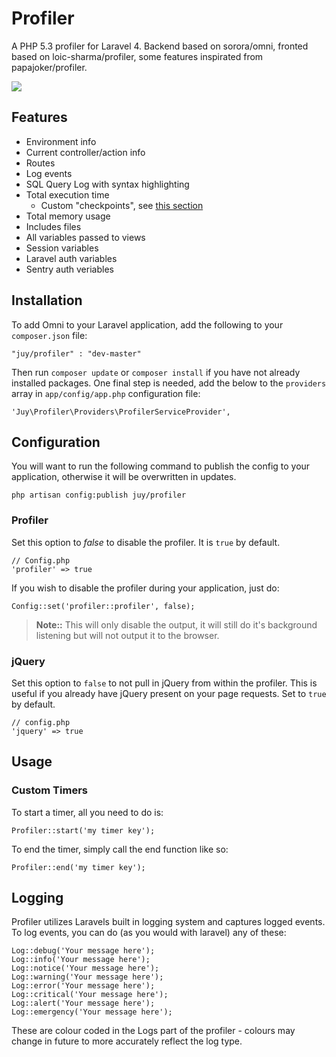 # Profiler

A PHP 5.3 profiler for Laravel 4. Backend based on sorora/omni, fronted based on loic-sharma/profiler, some features inspirated from papajoker/profiler.

[![](http://i.imm.io/19tLC.png)](http://i.imm.io/19tLC.png "Click for big picture")

## Features

- Environment info
- Current controller/action info
- Routes
- Log events
- SQL Query Log with syntax highlighting
- Total execution time
    - Custom "checkpoints", see [this section](#custom-timers)
- Total memory usage
- Includes files
- All variables passed to views
- Session variables
- Laravel auth variables
- Sentry auth veriables


## Installation
To add Omni to your Laravel application, add the following to your `composer.json` file:

    "juy/profiler" : "dev-master"

Then run `composer update` or `composer install` if you have not already installed packages. One final step is needed, add the below to the `providers` array in `app/config/app.php` configuration file:

    'Juy\Profiler\Providers\ProfilerServiceProvider',

## Configuration

You will want to run the following command to publish the config to your application, otherwise it will be overwritten in updates.

    php artisan config:publish juy/profiler

### Profiler

Set this option to *false* to disable the profiler. It is `true` by default.

    // Config.php
    'profiler' => true

If you wish to disable the profiler during your application, just do:

    Config::set('profiler::profiler', false);

>**Note::** This will only disable the output, it will still do it's background listening but will not output it to the browser.

### jQuery

Set this option to `false` to not pull in jQuery from within the profiler. This is useful if you already have jQuery present on your page requests. Set to `true` by default.

    // config.php
    'jquery' => true

## Usage

### Custom Timers

To start a timer, all you need to do is:
    
    Profiler::start('my timer key');

To end the timer, simply call the end function like so:

    Profiler::end('my timer key');

## Logging

Profiler utilizes Laravels built in logging system and captures logged events. To log events, you can do (as you would with laravel) any of these:

    Log::debug('Your message here');
    Log::info('Your message here');
    Log::notice('Your message here');
    Log::warning('Your message here');
    Log::error('Your message here');
    Log::critical('Your message here');
    Log::alert('Your message here');
    Log::emergency('Your message here');

These are colour coded in the Logs part of the profiler - colours may change in future to more accurately reflect the log type.